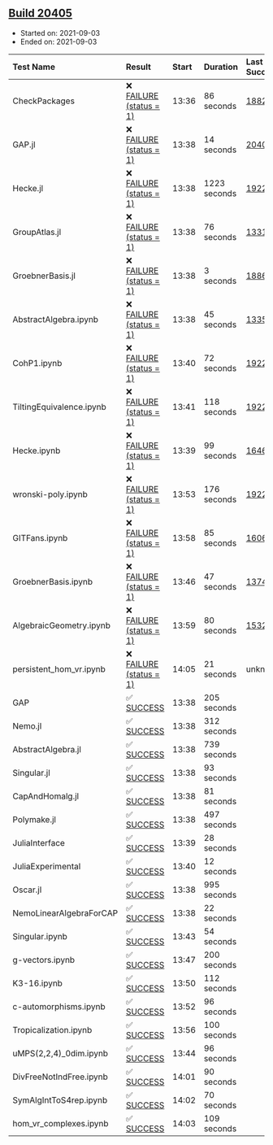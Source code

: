 ## [Build 20405](https://oscarci.mathematik.uni-kl.de/job/oscar/20405/)

* Started on: 2021-09-03
* Ended on: 2021-09-03

| Test Name    | Result | Start | Duration | Last Success | First Failure |
|:-------------|:-------|:------|:---------|:-------------|:--------------|
| CheckPackages | ❌ [FAILURE (status = 1)](https://oscarci.mathematik.uni-kl.de/job/oscar/20405/artifact/logs/build-20405/CheckPackages.log) | 13:36 | 86 seconds | [18822](https://oscarci.mathematik.uni-kl.de/job/oscar/18822/) | [18823](https://oscarci.mathematik.uni-kl.de/job/oscar/18823/) |
| GAP.jl | ❌ [FAILURE (status = 1)](https://oscarci.mathematik.uni-kl.de/job/oscar/20405/artifact/logs/build-20405/GAP.jl.log) | 13:38 | 14 seconds | [20404](https://oscarci.mathematik.uni-kl.de/job/oscar/20404/) | [20405](https://oscarci.mathematik.uni-kl.de/job/oscar/20405/) |
| Hecke.jl | ❌ [FAILURE (status = 1)](https://oscarci.mathematik.uni-kl.de/job/oscar/20405/artifact/logs/build-20405/Hecke.jl.log) | 13:38 | 1223 seconds | [19222](https://oscarci.mathematik.uni-kl.de/job/oscar/19222/) | [20152](https://oscarci.mathematik.uni-kl.de/job/oscar/20152/) |
| GroupAtlas.jl | ❌ [FAILURE (status = 1)](https://oscarci.mathematik.uni-kl.de/job/oscar/20405/artifact/logs/build-20405/GroupAtlas.jl.log) | 13:38 | 76 seconds | [13311](https://oscarci.mathematik.uni-kl.de/job/oscar/13311/) | [13312](https://oscarci.mathematik.uni-kl.de/job/oscar/13312/) |
| GroebnerBasis.jl | ❌ [FAILURE (status = 1)](https://oscarci.mathematik.uni-kl.de/job/oscar/20405/artifact/logs/build-20405/GroebnerBasis.jl.log) | 13:38 | 3 seconds | [18864](https://oscarci.mathematik.uni-kl.de/job/oscar/18864/) | [18865](https://oscarci.mathematik.uni-kl.de/job/oscar/18865/) |
| AbstractAlgebra.ipynb | ❌ [FAILURE (status = 1)](https://oscarci.mathematik.uni-kl.de/job/oscar/20405/artifact/logs/build-20405/AbstractAlgebra.ipynb.log) | 13:38 | 45 seconds | [13355](https://oscarci.mathematik.uni-kl.de/job/oscar/13355/) | [13356](https://oscarci.mathematik.uni-kl.de/job/oscar/13356/) |
| CohP1.ipynb | ❌ [FAILURE (status = 1)](https://oscarci.mathematik.uni-kl.de/job/oscar/20405/artifact/logs/build-20405/CohP1.ipynb.log) | 13:40 | 72 seconds | [19222](https://oscarci.mathematik.uni-kl.de/job/oscar/19222/) | [20152](https://oscarci.mathematik.uni-kl.de/job/oscar/20152/) |
| TiltingEquivalence.ipynb | ❌ [FAILURE (status = 1)](https://oscarci.mathematik.uni-kl.de/job/oscar/20405/artifact/logs/build-20405/TiltingEquivalence.ipynb.log) | 13:41 | 118 seconds | [19222](https://oscarci.mathematik.uni-kl.de/job/oscar/19222/) | [20152](https://oscarci.mathematik.uni-kl.de/job/oscar/20152/) |
| Hecke.ipynb | ❌ [FAILURE (status = 1)](https://oscarci.mathematik.uni-kl.de/job/oscar/20405/artifact/logs/build-20405/Hecke.ipynb.log) | 13:39 | 99 seconds | [16463](https://oscarci.mathematik.uni-kl.de/job/oscar/16463/) | [16464](https://oscarci.mathematik.uni-kl.de/job/oscar/16464/) |
| wronski-poly.ipynb | ❌ [FAILURE (status = 1)](https://oscarci.mathematik.uni-kl.de/job/oscar/20405/artifact/logs/build-20405/wronski-poly.ipynb.log) | 13:53 | 176 seconds | [19222](https://oscarci.mathematik.uni-kl.de/job/oscar/19222/) | [20152](https://oscarci.mathematik.uni-kl.de/job/oscar/20152/) |
| GITFans.ipynb | ❌ [FAILURE (status = 1)](https://oscarci.mathematik.uni-kl.de/job/oscar/20405/artifact/logs/build-20405/GITFans.ipynb.log) | 13:58 | 85 seconds | [16068](https://oscarci.mathematik.uni-kl.de/job/oscar/16068/) | [16069](https://oscarci.mathematik.uni-kl.de/job/oscar/16069/) |
| GroebnerBasis.ipynb | ❌ [FAILURE (status = 1)](https://oscarci.mathematik.uni-kl.de/job/oscar/20405/artifact/logs/build-20405/GroebnerBasis.ipynb.log) | 13:46 | 47 seconds | [13748](https://oscarci.mathematik.uni-kl.de/job/oscar/13748/) | [13749](https://oscarci.mathematik.uni-kl.de/job/oscar/13749/) |
| AlgebraicGeometry.ipynb | ❌ [FAILURE (status = 1)](https://oscarci.mathematik.uni-kl.de/job/oscar/20405/artifact/logs/build-20405/AlgebraicGeometry.ipynb.log) | 13:59 | 80 seconds | [15322](https://oscarci.mathematik.uni-kl.de/job/oscar/15322/) | [15323](https://oscarci.mathematik.uni-kl.de/job/oscar/15323/) |
| persistent_hom_vr.ipynb | ❌ [FAILURE (status = 1)](https://oscarci.mathematik.uni-kl.de/job/oscar/20405/artifact/logs/build-20405/persistent_hom_vr.ipynb.log) | 14:05 | 21 seconds | unknown | unknown |
| GAP | ✅ [SUCCESS](https://oscarci.mathematik.uni-kl.de/job/oscar/20405/artifact/logs/build-20405/GAP.log) | 13:38 | 205 seconds |  |  |
| Nemo.jl | ✅ [SUCCESS](https://oscarci.mathematik.uni-kl.de/job/oscar/20405/artifact/logs/build-20405/Nemo.jl.log) | 13:38 | 312 seconds |  |  |
| AbstractAlgebra.jl | ✅ [SUCCESS](https://oscarci.mathematik.uni-kl.de/job/oscar/20405/artifact/logs/build-20405/AbstractAlgebra.jl.log) | 13:38 | 739 seconds |  |  |
| Singular.jl | ✅ [SUCCESS](https://oscarci.mathematik.uni-kl.de/job/oscar/20405/artifact/logs/build-20405/Singular.jl.log) | 13:38 | 93 seconds |  |  |
| CapAndHomalg.jl | ✅ [SUCCESS](https://oscarci.mathematik.uni-kl.de/job/oscar/20405/artifact/logs/build-20405/CapAndHomalg.jl.log) | 13:38 | 81 seconds |  |  |
| Polymake.jl | ✅ [SUCCESS](https://oscarci.mathematik.uni-kl.de/job/oscar/20405/artifact/logs/build-20405/Polymake.jl.log) | 13:38 | 497 seconds |  |  |
| JuliaInterface | ✅ [SUCCESS](https://oscarci.mathematik.uni-kl.de/job/oscar/20405/artifact/logs/build-20405/JuliaInterface.log) | 13:39 | 28 seconds |  |  |
| JuliaExperimental | ✅ [SUCCESS](https://oscarci.mathematik.uni-kl.de/job/oscar/20405/artifact/logs/build-20405/JuliaExperimental.log) | 13:40 | 12 seconds |  |  |
| Oscar.jl | ✅ [SUCCESS](https://oscarci.mathematik.uni-kl.de/job/oscar/20405/artifact/logs/build-20405/Oscar.jl.log) | 13:38 | 995 seconds |  |  |
| NemoLinearAlgebraForCAP | ✅ [SUCCESS](https://oscarci.mathematik.uni-kl.de/job/oscar/20405/artifact/logs/build-20405/NemoLinearAlgebraForCAP.log) | 13:38 | 22 seconds |  |  |
| Singular.ipynb | ✅ [SUCCESS](https://oscarci.mathematik.uni-kl.de/job/oscar/20405/artifact/logs/build-20405/Singular.ipynb.log) | 13:43 | 54 seconds |  |  |
| g-vectors.ipynb | ✅ [SUCCESS](https://oscarci.mathematik.uni-kl.de/job/oscar/20405/artifact/logs/build-20405/g-vectors.ipynb.log) | 13:47 | 200 seconds |  |  |
| K3-16.ipynb | ✅ [SUCCESS](https://oscarci.mathematik.uni-kl.de/job/oscar/20405/artifact/logs/build-20405/K3-16.ipynb.log) | 13:50 | 112 seconds |  |  |
| c-automorphisms.ipynb | ✅ [SUCCESS](https://oscarci.mathematik.uni-kl.de/job/oscar/20405/artifact/logs/build-20405/c-automorphisms.ipynb.log) | 13:52 | 96 seconds |  |  |
| Tropicalization.ipynb | ✅ [SUCCESS](https://oscarci.mathematik.uni-kl.de/job/oscar/20405/artifact/logs/build-20405/Tropicalization.ipynb.log) | 13:56 | 100 seconds |  |  |
| uMPS(2,2,4)_0dim.ipynb | ✅ [SUCCESS](https://oscarci.mathematik.uni-kl.de/job/oscar/20405/artifact/logs/build-20405/uMPS-2-2-4-_0dim.ipynb.log) | 13:44 | 96 seconds |  |  |
| DivFreeNotIndFree.ipynb | ✅ [SUCCESS](https://oscarci.mathematik.uni-kl.de/job/oscar/20405/artifact/logs/build-20405/DivFreeNotIndFree.ipynb.log) | 14:01 | 90 seconds |  |  |
| SymAlgIntToS4rep.ipynb | ✅ [SUCCESS](https://oscarci.mathematik.uni-kl.de/job/oscar/20405/artifact/logs/build-20405/SymAlgIntToS4rep.ipynb.log) | 14:02 | 70 seconds |  |  |
| hom_vr_complexes.ipynb | ✅ [SUCCESS](https://oscarci.mathematik.uni-kl.de/job/oscar/20405/artifact/logs/build-20405/hom_vr_complexes.ipynb.log) | 14:03 | 109 seconds |  |  |
